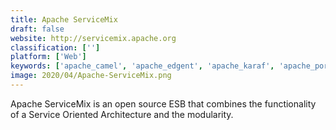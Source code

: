 ```yaml
---
title: Apache ServiceMix
draft: false 
website: http://servicemix.apache.org
classification: ['']
platform: ['Web']
keywords: ['apache_camel', 'apache_edgent', 'apache_karaf', 'apache_portable_runtime', 'apache_synapse', 'diego', 'glusterfs', 'hedvig', 'ibm_app_connect', 'nexenta_storage_solutions', 'opensds', 'peregrine_connect', 'rssbus_connect', 'sheepdog', 'software_ag_webmethods', 'storageos', 'tibco_businessworks', 'wso2_enterprise_service_bus', 'containerd']
image: 2020/04/Apache-ServiceMix.png
---
```

Apache ServiceMix is an open source ESB that combines the functionality of a Service Oriented Architecture and the modularity.